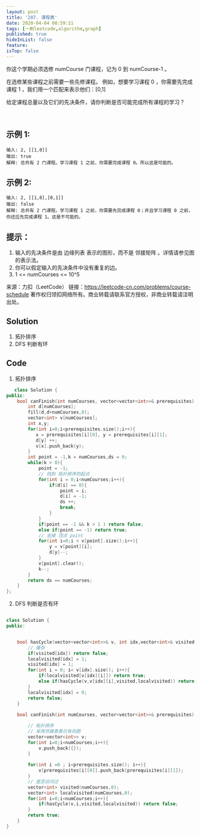 ```yaml
---
layout: post
title: '207. 课程表'
date: 2020-04-04 08:59:11
tags: [一刷leetcode,algorithm,graph]
published: true
hideInList: false
feature: 
isTop: false
---
```

你这个学期必须选修 numCourse 门课程，记为 0 到 numCourse-1 。

在选修某些课程之前需要一些先修课程。 例如，想要学习课程 0 ，你需要先完成课程 1 ，我们用一个匹配来表示他们：[0,1]

给定课程总量以及它们的先决条件，请你判断是否可能完成所有课程的学习？

 

## 示例 1:
```
输入: 2, [[1,0]] 
输出: true
解释: 总共有 2 门课程。学习课程 1 之前，你需要完成课程 0。所以这是可能的。
```
## 示例 2:
```
输入: 2, [[1,0],[0,1]]
输出: false
解释: 总共有 2 门课程。学习课程 1 之前，你需要先完成​课程 0；并且学习课程 0 之前，你还应先完成课程 1。这是不可能的。
```

## 提示：

1. 输入的先决条件是由 边缘列表 表示的图形，而不是 邻接矩阵 。详情请参见图的表示法。
2. 你可以假定输入的先决条件中没有重复的边。
3. 1 <= numCourses <= 10^5

来源：力扣（LeetCode）
链接：https://leetcode-cn.com/problems/course-schedule
著作权归领扣网络所有。商业转载请联系官方授权，非商业转载请注明出处。

## Solution
1. 拓扑排序
2. DFS 判断有环

## Code

1. 拓扑排序
```c++
   class Solution {
public:
    bool canFinish(int numCourses, vector<vector<int>>& prerequisites) {
        int d[numCourses];
        fill(d,d+numCourses,0);
        vector<int> v[numCourses];
        int x,y;
        for(int i=0;i<prerequisites.size();i++){
           x = prerequisites[i][0], y = prerequisites[i][1];
           d[y] ++;
           v[x].push_back(y);
        }
        int point = -1,k = numCourses,ds = 0;
        while(k > 0){
            point = -1;
            // 找到 拓扑排序的起点
            for(int i = 0;i<numCourses;i++){
                if(d[i] == 0){
                    point = i;
                    d[i] = -1;
                    ds ++;
                    break;
                }
            }
            if(point == -1 && k > 1 ) return false;
            else if(point == -1) return true;
            // 去掉 顶点 point
            for(int i=0;i < v[point].size();i++){
                y = v[point][i];
                d[y]--;
            }
            v[point].clear();
            k--;
        }
        return ds == numCourses;
    }
}; 
```
2. DFS 判断是否有环

```c++

class Solution {
public:


    bool hasCycle(vector<vector<int>>& v, int idx,vector<int>& visited,vector<int>& localvisited){
        // 缓存
        if(visited[idx]) return false;
        localvisited[idx] = 1;
        visited[idx] = 1;
        for(int i = 0; i< v[idx].size(); i++){
            if(localvisited[v[idx][i]]) return true;
            else if(hasCycle(v,v[idx][i],visited,localvisited)) return true;
        }
        localvisited[idx] = 0;
        return false;
    }
    
    bool canFinish(int numCourses, vector<vector<int>>& prerequisites) {

        // 拓扑排序
        // 采用邻接表表示有向图
        vector<vector<int>> v;
        for(int i=0;i<numCourses;i++){
            v.push_back({});
        }
      
        for(int i =0 ; i<prerequisites.size(); i++){
            v[prerequisites[i][0]].push_back(prerequisites[i][1]);
        }
        // 是否访问过
        vector<int> visited(numCourses,0);
        vector<int> localvisited(numCourses,0);
        for(int i=0;i<numCourses;i++){
            if(hasCycle(v,i,visited,localvisited)) return false;
        }
        return true;
    }
}
```
